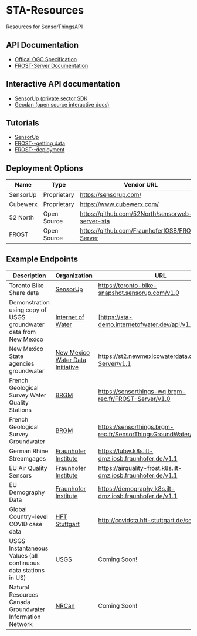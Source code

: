 # STA-Resources
Resources for SensorThingsAPI

## API Documentation

- [Offical OGC Specification](https://www.ogc.org/standards/sensorthings)
- [FROST-Server Documentation](https://fraunhoferiosb.github.io/FROST-Server/)

## Interactive API documentation
- [SensorUp (private sector SDK](https://developers.sensorup.com/docs/#introduction)
- [Geodan (open source interactive docs)](https://gost1.docs.apiary.io)

## Tutorials
- [SensorUp](https://developers.sensorup.com/tutorials)
- [FROST--getting data](https://fraunhoferiosb.github.io/FROST-Server/sensorthingsapi/3_GettingData.html)
- [FROST--deployment](https://fraunhoferiosb.github.io/FROST-Server/sensorthingsapi/deploy/0_Docker.html)

## Deployment Options

|Name|Type|Vendor URL|
|-|-|-|
|SensorUp|Proprietary|https://sensorup.com/|
|Cubewerx|Proprietary|https://www.cubewerx.com/|
|52 North|Open Source|https://github.com/52North/sensorweb-server-sta|
|FROST|Open Source|https://github.com/FraunhoferIOSB/FROST-Server|

## Example Endpoints

|Description|Organization|URL|
|-|-|-|
|Toronto Bike Share data|[SensorUp](https://sensorup.com/)|https://toronto-bike-snapshot.sensorup.com/v1.0|
|Demonstration using copy of USGS groundwater data from New Mexico|[Internet of Water](https://internetofwater.org)|[https://sta-demo.internetofwater.dev/api/v1.1]()|
|New Mexico State agencies groundwater|[New Mexico Water Data Initiative](https://newmexicowaterdata.org)|https://st2.newmexicowaterdata.org/FROST-Server/v1.1|
|French Geological Survey Water Quality Stations|[BRGM](https://www.brgm.fr/en)|https://sensorthings-wq.brgm-rec.fr/FROST-Server/v1.0|
|French Geological Survey Groundwater|[BRGM](https://www.brgm.fr/en)|https://sensorthings.brgm-rec.fr/SensorThingsGroundWater/v1.0|
|German Rhine Streamgages|[Fraunhofer Institute](https://www.fraunhofer.de/en.html)|https://lubw.k8s.ilt-dmz.iosb.fraunhofer.de/v1.1|
|EU Air Quality Sensors|[Fraunhofer Institute](https://www.fraunhofer.de/en.html)|https://airquality-frost.k8s.ilt-dmz.iosb.fraunhofer.de/v1.1|
|EU Demography Data|[Fraunhofer Institute](https://www.fraunhofer.de/en.html)|https://demography.k8s.ilt-dmz.iosb.fraunhofer.de/v1.1|
|Global Country-level COVID case data|[HFT Stuttgart](https://hft-stuttgart.de)|http://covidsta.hft-stuttgart.de/server/v1.1  |
|USGS Instantaneous Values (all continuous data stations in US)|[USGS](https://waterservices.usgs.gov/)|Coming Soon!|
|Natural Resources Canada Groundwater Information Network|[NRCan](https://gin.gw-info.net/service/api_ngwds:gin2/en/gin.html)|Coming Soon!|
